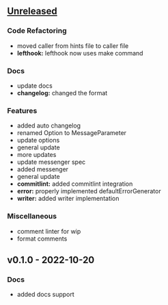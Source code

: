 <a name="unreleased"></a>
## [Unreleased]

### Code Refactoring
- moved caller from hints file to caller file
- **lefthook:** lefthook now uses make command

### Docs
- update docs
- **changelog:** changed the format

### Features
- added auto changelog
- renamed Option to MessageParameter
- update options
- general update
- more updates
- update messenger spec
- added messenger
- general update
- **commitlint:** added commitlint integration
- **error:** properly implemented defaultErrorGenerator
- **writer:** added writer implementation

### Miscellaneous
- comment linter for wip
- format comments


<a name="v0.1.0"></a>
## v0.1.0 - 2022-10-20
### Docs
- added docs support


[Unreleased]: https://github.com/tigorlazuardi/tower/compare/v0.1.0...HEAD
